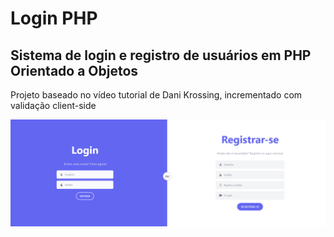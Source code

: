 
# Login PHP

## Sistema de login e registro de usuários em PHP Orientado a Objetos

Projeto baseado no vídeo tutorial de Dani Krossing, incrementado com validação client-side

![Página principal da aplicação](doc_img.png)
